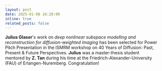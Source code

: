 ```yaml
---
layout: post
date: 2025-01-08 16:20:00
inline: true
related_posts: false
---
```


**Julius Glaser**'s work on *deep nonlinear subspace modelling and reconstruction for diffusion-weighted imaging* has been selected for Power Pitch Presentation in the ISMRM workshop on 40 Years of Diffusion: Past, Present & Future Perspectives. **Julius** was a master-thesis student mentored by **Z. Tan** during his time at the Friedrich-Alexander-University (FAU) of Erlangen-Nuremberg. Congratulation!
